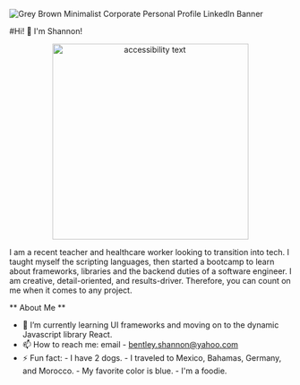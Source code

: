 ![Grey Brown Minimalist Corporate Personal Profile LinkedIn Banner](https://user-images.githubusercontent.com/99764268/180870779-ec258c9b-b536-4f56-bfac-b3c18680b6b4.png)

#Hi! 👋 I'm Shannon! 

<p align="center">
  <img src="relative/path/in/repository/to/Professional Tech Pic.JPEG" width="350" alt="accessibility text">
</p>

I am a recent teacher and healthcare worker looking to transition into tech. I taught myself the scripting languages, then started a bootcamp to learn about frameworks, libraries and the backend duties of a software engineer. I am creative, detail-oriented, and results-driver. Therefore, you can count on me when it comes to any project. 

** About Me **
- 🌱 I’m currently learning UI frameworks and moving on to the dynamic Javascript library React.
- 📫 How to reach me: email - bentley.shannon@yahoo.com
- ⚡ Fun fact: 
      - I have 2 dogs.
      - I traveled to Mexico, Bahamas, Germany, and Morocco.
      - My favorite color is blue.
      - I'm a foodie. 
